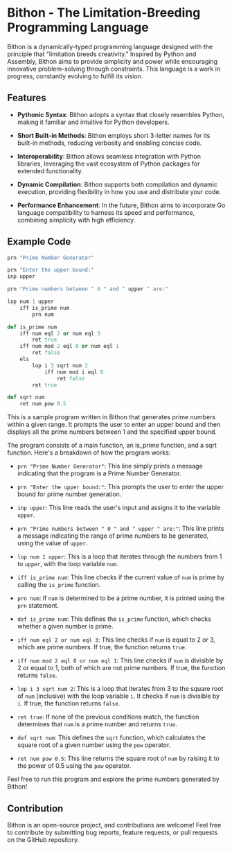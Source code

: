 # Bithon - The Limitation-Breeding Programming Language

Bithon is a dynamically-typed programming language designed with the principle that "limitation breeds creativity." Inspired by Python and Assembly, Bithon aims to provide simplicity and power while encouraging innovative problem-solving through constraints. This language is a work in progress, constantly evolving to fulfill its vision.

## Features

- **Pythonic Syntax**: Bithon adopts a syntax that closely resembles Python, making it familiar and intuitive for Python developers.

- **Short Built-in Methods**: Bithon employs short 3-letter names for its built-in methods, reducing verbosity and enabling concise code.

- **Interoperability**: Bithon allows seamless integration with Python libraries, leveraging the vast ecosystem of Python packages for extended functionality.

- **Dynamic Compilation**: Bithon supports both compilation and dynamic execution, providing flexibility in how you use and distribute your code.

- **Performance Enhancement**: In the future, Bithon aims to incorporate Go language compatibility to harness its speed and performance, combining simplicity with high efficiency.

## Example Code

```ruby
prn "Prime Number Generator"

prn "Enter the upper bound:"
inp upper

prn "Prime numbers between " 0 " and " upper " are:"

lop num 1 upper
    iff is_prime num
        prn num

def is_prime num
    iff num eql 2 or num eql 3
        ret true
    iff num mod 2 eql 0 or num eql 1
        ret false
    els
        lop i 3 sqrt num 2
            iff num mod i eql 0
                ret false
        ret true

def sqrt num
    ret num pow 0.5
```

This is a sample program written in Bithon that generates prime numbers within a given range. It prompts the user to enter an upper bound and then displays all the prime numbers between 1 and the specified upper bound.

The program consists of a main function, an is_prime function, and a sqrt function. Here's a breakdown of how the program works:

- `prn "Prime Number Generator"`: This line simply prints a message indicating that the program is a Prime Number Generator.

- `prn "Enter the upper bound:"`: This prompts the user to enter the upper bound for prime number generation.

- `inp upper`: This line reads the user's input and assigns it to the variable `upper`.

- `prn "Prime numbers between " 0 " and " upper " are:"`: This line prints a message indicating the range of prime numbers to be generated, using the value of `upper`.

- `lop num 1 upper`: This is a loop that iterates through the numbers from 1 to `upper`, with the loop variable `num`.

- `iff is_prime num`: This line checks if the current value of `num` is prime by calling the `is_prime` function.

- `prn num`: If `num` is determined to be a prime number, it is printed using the `prn` statement.

- `def is_prime num`: This defines the `is_prime` function, which checks whether a given number is prime.

- `iff num eql 2 or num eql 3`: This line checks if `num` is equal to 2 or 3, which are prime numbers. If true, the function returns `true`.

- `iff num mod 2 eql 0 or num eql 1`: This line checks if `num` is divisible by 2 or equal to 1, both of which are not prime numbers. If true, the function returns `false`.

- `lop i 3 sqrt num 2`: This is a loop that iterates from 3 to the square root of `num` (inclusive) with the loop variable `i`. It checks if `num` is divisible by `i`. If true, the function returns `false`.

- `ret true`: If none of the previous conditions match, the function determines that `num` is a prime number and returns `true`.

- `def sqrt num`: This defines the `sqrt` function, which calculates the square root of a given number using the `pow` operator.

- `ret num pow 0.5`: This line returns the square root of `num` by raising it to the power of 0.5 using the `pow` operator.

Feel free to run this program and explore the prime numbers generated by Bithon!

## Contribution

Bithon is an open-source project, and contributions are welcome! Feel free to contribute by submitting bug reports, feature requests, or pull requests on the GitHub repository.
